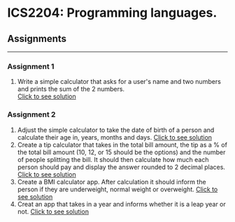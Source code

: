 # ICS2204: Programming languages.

## Assignments
---
### Assignment 1
1. Write a simple calculator that asks for a user's name and two numbers and prints the sum of the 2 numbers. <br>
[Click to see solution](./assignment1.1.py)

### Assignment 2
1. Adjust the simple calculator to take the date of birth of a person and calculate their age in, years, months and days.
[Click to see solution](./assignment2.1.py)
2. Create a tip calculator that takes in the total bill amount, the tip as a % of the total bill amount (10, 12, or 15 should be the options) and the number of people splitting the bill. It should then calculate how much each person should pay and display the answer rounded to 2 decimal places.
[Click to see solution](./assignment2.2.py)
3. Create a BMI calculator app. After calculation it should inform the person if they are underweight, normal weight or overweight.
[Click to see solution](./assignment2.3.py)
4. Creat an app that takes in a year and informs whether it is a leap year or not.
[Click to see solution](./assignment2.4.py)

